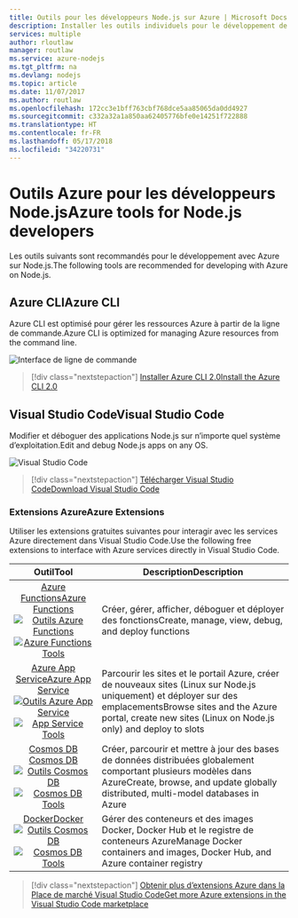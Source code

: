 ```yaml
---
title: Outils pour les développeurs Node.js sur Azure | Microsoft Docs
description: Installer les outils individuels pour le développement de Node.js sur Azure
services: multiple
author: rloutlaw
manager: routlaw
ms.service: azure-nodejs
ms.tgt_pltfrm: na
ms.devlang: nodejs
ms.topic: article
ms.date: 11/07/2017
ms.author: routlaw
ms.openlocfilehash: 172cc3e1bff763cbf768dce5aa85065da0dd4927
ms.sourcegitcommit: c332a32a1a850aa62405776bfe0e14251f722888
ms.translationtype: HT
ms.contentlocale: fr-FR
ms.lasthandoff: 05/17/2018
ms.locfileid: "34220731"
---
```

# <a name="azure-tools-for-nodejs-developers"></a><span data-ttu-id="09112-103">Outils Azure pour les développeurs Node.js</span><span class="sxs-lookup"><span data-stu-id="09112-103">Azure tools for Node.js developers</span></span>
<span data-ttu-id="09112-104">Les outils suivants sont recommandés pour le développement avec Azure sur Node.js.</span><span class="sxs-lookup"><span data-stu-id="09112-104">The following tools are recommended for developing with Azure on Node.js.</span></span>

## <a name="azure-cli"></a><span data-ttu-id="09112-105">Azure CLI</span><span class="sxs-lookup"><span data-stu-id="09112-105">Azure CLI</span></span>
<span data-ttu-id="09112-106">Azure CLI est optimisé pour gérer les ressources Azure à partir de la ligne de commande.</span><span class="sxs-lookup"><span data-stu-id="09112-106">Azure CLI is optimized for managing Azure resources from the command line.</span></span>

![Interface de ligne de commande](media/node-azure-tools/cli.png)
 
> [!div class="nextstepaction"]
> [<span data-ttu-id="09112-108">Installer Azure CLI 2.0</span><span class="sxs-lookup"><span data-stu-id="09112-108">Install the Azure CLI 2.0</span></span>](https://docs.microsoft.com/cli/azure/install-az-cli2)

## <a name="visual-studio-code"></a><span data-ttu-id="09112-109">Visual Studio Code</span><span class="sxs-lookup"><span data-stu-id="09112-109">Visual Studio Code</span></span>
<span data-ttu-id="09112-110">Modifier et déboguer des applications Node.js sur n’importe quel système d’exploitation.</span><span class="sxs-lookup"><span data-stu-id="09112-110">Edit and debug Node.js apps on any OS.</span></span>

![Visual Studio Code](media/node-azure-tools/vs-code.png)

> [!div class="nextstepaction"]
> [<span data-ttu-id="09112-112">Télécharger Visual Studio Code</span><span class="sxs-lookup"><span data-stu-id="09112-112">Download Visual Studio Code</span></span>](https://code.visualstudio.com)

### <a name="azure-extensions"></a><span data-ttu-id="09112-113">Extensions Azure</span><span class="sxs-lookup"><span data-stu-id="09112-113">Azure Extensions</span></span>
<span data-ttu-id="09112-114">Utiliser les extensions gratuites suivantes pour interagir avec les services Azure directement dans Visual Studio Code.</span><span class="sxs-lookup"><span data-stu-id="09112-114">Use the following free extensions to interface with Azure services directly in Visual Studio Code.</span></span>

| <span data-ttu-id="09112-115">Outil</span><span class="sxs-lookup"><span data-stu-id="09112-115">Tool</span></span> | <span data-ttu-id="09112-116">Description</span><span class="sxs-lookup"><span data-stu-id="09112-116">Description</span></span>  |
|:---------:|---------|
| [<span data-ttu-id="09112-117">Azure Functions</span><span class="sxs-lookup"><span data-stu-id="09112-117">Azure Functions</span></span>](https://marketplace.visualstudio.com/items?itemName=ms-azuretools.vscode-azurefunctions) <br> <span data-ttu-id="09112-118">[![Outils Azure Functions](media/node-azure-tools/icon-azure-functions.png)](https://marketplace.visualstudio.com/items?itemName=ms-azuretools.vscode-azurefunctions)</span><span class="sxs-lookup"><span data-stu-id="09112-118">[![Azure Functions Tools](media/node-azure-tools/icon-azure-functions.png)](https://marketplace.visualstudio.com/items?itemName=ms-azuretools.vscode-azurefunctions)</span></span> | <span data-ttu-id="09112-119">Créer, gérer, afficher, déboguer et déployer des fonctions</span><span class="sxs-lookup"><span data-stu-id="09112-119">Create, manage, view, debug, and deploy functions</span></span>|
| [<span data-ttu-id="09112-120">Azure App Service</span><span class="sxs-lookup"><span data-stu-id="09112-120">Azure App Service</span></span>](https://marketplace.visualstudio.com/items?itemName=ms-azuretools.vscode-azureappservice) <br> <span data-ttu-id="09112-121">[![Outils Azure App Service](media/node-azure-tools/icon-azure-app-service.png)](https://marketplace.visualstudio.com/items?itemName=ms-azuretools.vscode-azureappservice)</span><span class="sxs-lookup"><span data-stu-id="09112-121">[![App Service Tools](media/node-azure-tools/icon-azure-app-service.png)](https://marketplace.visualstudio.com/items?itemName=ms-azuretools.vscode-azureappservice)</span></span> | <span data-ttu-id="09112-122">Parcourir les sites et le portail Azure, créer de nouveaux sites (Linux sur Node.js uniquement) et déployer sur des emplacements</span><span class="sxs-lookup"><span data-stu-id="09112-122">Browse sites and the Azure portal, create new sites (Linux on Node.js only) and deploy to slots</span></span> |
| [<span data-ttu-id="09112-123">Cosmos DB </span><span class="sxs-lookup"><span data-stu-id="09112-123">Cosmos DB </span></span>](https://marketplace.visualstudio.com/items?itemName=ms-azuretools.vscode-cosmosdb)  <br> <span data-ttu-id="09112-124">[![Outils Cosmos DB](media/node-azure-tools/icon-cosmos-db.png)](https://marketplace.visualstudio.com/items?itemName=ms-azuretools.vscode-cosmosdb)</span><span class="sxs-lookup"><span data-stu-id="09112-124">[![Cosmos DB Tools](media/node-azure-tools/icon-cosmos-db.png)](https://marketplace.visualstudio.com/items?itemName=ms-azuretools.vscode-cosmosdb)</span></span>| <span data-ttu-id="09112-125">Créer, parcourir et mettre à jour des bases de données distribuées globalement comportant plusieurs modèles dans Azure</span><span class="sxs-lookup"><span data-stu-id="09112-125">Create, browse, and update globally distributed, multi-model databases in Azure</span></span> |
| [<span data-ttu-id="09112-126">Docker</span><span class="sxs-lookup"><span data-stu-id="09112-126">Docker</span></span>](https://marketplace.visualstudio.com/items?itemName=formulahendry.docker-explorer)   <br> <span data-ttu-id="09112-127">[![Outils Cosmos DB](media/node-azure-tools/icon-docker.png)](https://marketplace.visualstudio.com/items?itemName=formulahendry.docker-explorer)</span><span class="sxs-lookup"><span data-stu-id="09112-127">[![Cosmos DB Tools](media/node-azure-tools/icon-docker.png)](https://marketplace.visualstudio.com/items?itemName=formulahendry.docker-explorer)</span></span>| <span data-ttu-id="09112-128">Gérer des conteneurs et des images Docker, Docker Hub et le registre de conteneurs Azure</span><span class="sxs-lookup"><span data-stu-id="09112-128">Manage Docker containers and images, Docker Hub, and Azure container registry</span></span> |

> [!div class="nextstepaction"]
> [<span data-ttu-id="09112-129">Obtenir plus d’extensions Azure dans la Place de marché Visual Studio Code</span><span class="sxs-lookup"><span data-stu-id="09112-129">Get more Azure extensions in the Visual Studio Code marketplace</span></span>](https://marketplace.visualstudio.com/search?term=azure&target=VSCode&category=All%20categories&sortBy=Relevance)